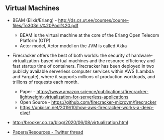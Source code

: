 ## Virtual Machines
* BEAM (Elixir/Erlang) - http://ds.cs.ut.ee/courses/course-files/To303nis%20Pool%20.pdf 
  * BEAM is the virtual machine at the core of the Erlang Open Telecom Platform (OTP)
  * Actor model, Actor model on the JVM is called Akka

* Firecracker offers the best of both worlds: the security of hardware-virtualization-based virtual machines and the resource efficiency and fast startup time of containers. Firecracker has been deployed in two publicly available serverless computer services within AWS (Lambda and Fargate), where it supports millions of production workloads, and trillions of requests each month.
  * Paper - https://www.amazon.science/publications/firecracker-lightweight-virtualization-for-serverless-applications
  * Open Source - https://github.com/firecracker-microvm/firecracker
  * https://unixism.net/2019/10/how-aws-firecracker-works-a-deep-dive/
  
* http://brooker.co.za/blog/2020/06/08/virtualization.html
* [Papers/Resources - Twitter thread](https://twitter.com/MarcJBrooker/status/1240289894997454848)
